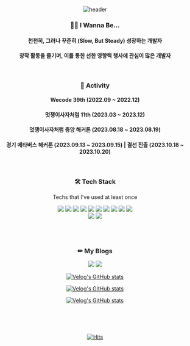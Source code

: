<div align=center>
  
![header](https://capsule-render.vercel.app/api?type=waving&color=gradient&customColorList=0,2,2,5,30&height=220&section=header&text=SangYoonLee&fontSize=60&descSize=100&rotate=4&animation=twinkling)

</div>

<div align=center>
  
### 🙋‍♂️ I Wanna Be...
  
<h4>천천히, 그러나 꾸준히 (Slow, But Steady) 성장하는 개발자</h4>
<h4>창작 활동을 즐기며, 이를 통한 선한 영향력 행사에 관심이 많은 개발자</h4>
<!-- <h4><a href="https://www.notion.so/SangYoonLee-6c59b7079e644a8fa7a8e6c5ff5e07b9">🧾 My Resume (Notion)</a></h4> -->
  
<br/>

### 💼 Activity

<h4> Wecode 39th (2022.09 ~ 2022.12)</h4>
<h4>멋쟁이사자처럼 11th (2023.03 ~ 2023.12)</h4>
<h4>멋쟁이사자처럼 중앙 해커톤 (2023.08.18 ~ 2023.08.19)</h4>
<h4>경기 메타버스 해커톤 (2023.09.13 ~ 2023.09.15) | 결선 진출 (2023.10.18 ~ 2023.10.20)</h4>

<br/>

### 🛠 Tech Stack

  Techs that I've used at least once
  
<img src="https://img.shields.io/badge/Python-3776AB?style=flat&logo=python&logoColor=white">
<img src="https://img.shields.io/badge/Java-007396?style=flat&logo=java&logoColor=white">
<img src="https://img.shields.io/badge/C++-00599C?style=flat&logo=c++&logoColor=white">
<img src="https://img.shields.io/badge/C-A8B9CC?style=flat&logo=c&logoColor=white">
  
<img src="https://img.shields.io/badge/Html-E34F26?style=flat&logo=html5&logoColor=white">
<img src="https://img.shields.io/badge/CSS-1572B6?style=flat&logo=css3&logoColor=white">
<img src="https://img.shields.io/badge/JavaScript-F7DF1E?style=flat&logo=javascript&logoColor=black">
  
<img src="https://img.shields.io/badge/MySQL-4479A1?style=flat&logo=mysql&logoColor=white">
<img src="https://img.shields.io/badge/React-1550B6?style=flat&logo=mysql&logoColor=white">
<img src="https://img.shields.io/badge/NodeJS-2c9e7a?style=flat&logo=mysql&logoColor=white">
  
<br/>
  
<img src="https://img.shields.io/badge/Styled Components-d87093?style=flat&logo=styled-Components&logoColor=white">
<img src="https://img.shields.io/badge/SASS-cc6699?style=flat&logo=sass&logoColor=white">
  
</div>

<br/><br/>

<div align=center>

### ✏ My Blogs

<a href="https://sylagape1231.tistory.com/"><img src="https://img.shields.io/badge/Main Tistory Blog-FF5722?style=flat&logo=blogger&logoColor=white"></a>
<a href="https://velog.io/@sylagape1231"><img src="https://img.shields.io/badge/Velog-20C997?style=flat&logo=velog&logoColor=white"></a>  

[![Velog's GitHub stats](https://velog-readme-stats.vercel.app/api?name=sylagape1231&slug=나는-왜-개발자가-되기로-했을까)](https://velog.io/@sylagape1231/나는-왜-개발자가-되기로-했을까)

[![Velog's GitHub stats](https://velog-readme-stats.vercel.app/api?name=sylagape1231&slug=주소창에-naver.com을-치면-일어나는-일을-쉽게-이해해보자)](https://velog.io/@sylagape1231/주소창에-naver.com을-치면-일어나는-일을-쉽게-이해해보자)

[![Velog's GitHub stats](https://velog-readme-stats.vercel.app/api?name=sylagape1231&slug=프론트엔드-취준생을-위한-게시글자료-모음)](https://velog.io/@sylagape1231/프론트엔드-취준생을-위한-게시글자료-모음)

</div>

<br/>

<div align=center>
  
<!-- ### My Stats -->
  
<!-- ![SangYoonLee's github stats](https://github-readme-stats.vercel.app/api?username=SangYoonLee1231&show_icons=true&theme=vue) -->

<!-- [![Anurag's GitHub stats](https://github-readme-stats.vercel.app/api?username=SangYoonLee1231)](https://github.com/anuraghazra/github-readme-stats) -->

<!-- <a href="https://opgc.me/#/users/SangYoonLee1231" target="_blank"><img src="https://api.opgc.me/githubs/users/SangYoonLee1231/tag/?theme=basic" /></a> -->

<br/>
  
</div>

<br/>

<div align=center>

[![Hits](https://hits.seeyoufarm.com/api/count/incr/badge.svg?url=https%3A%2F%2Fgithub.com%2FSangYoonLee1231&count_bg=%2347D3D5&title_bg=%2376767A&icon=&icon_color=%23E7E7E7&title=hits&edge_flat=false)](https://hits.seeyoufarm.com)
  
</div>
